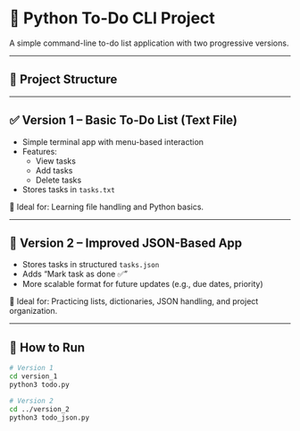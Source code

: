 # 📝 Python To-Do CLI Project

A simple command-line to-do list application with two progressive versions.

---

## 📁 Project Structure


---

## ✅ Version 1 – Basic To-Do List (Text File)

- Simple terminal app with menu-based interaction
- Features:
  - View tasks
  - Add tasks
  - Delete tasks
- Stores tasks in `tasks.txt`

📌 Ideal for: Learning file handling and Python basics.

---

## 🔁 Version 2 – Improved JSON-Based App

- Stores tasks in structured `tasks.json`
- Adds “Mark task as done ✅”
- More scalable format for future updates (e.g., due dates, priority)

📌 Ideal for: Practicing lists, dictionaries, JSON handling, and project organization.

---

## 🚀 How to Run

```bash
# Version 1
cd version_1
python3 todo.py

# Version 2
cd ../version_2
python3 todo_json.py
